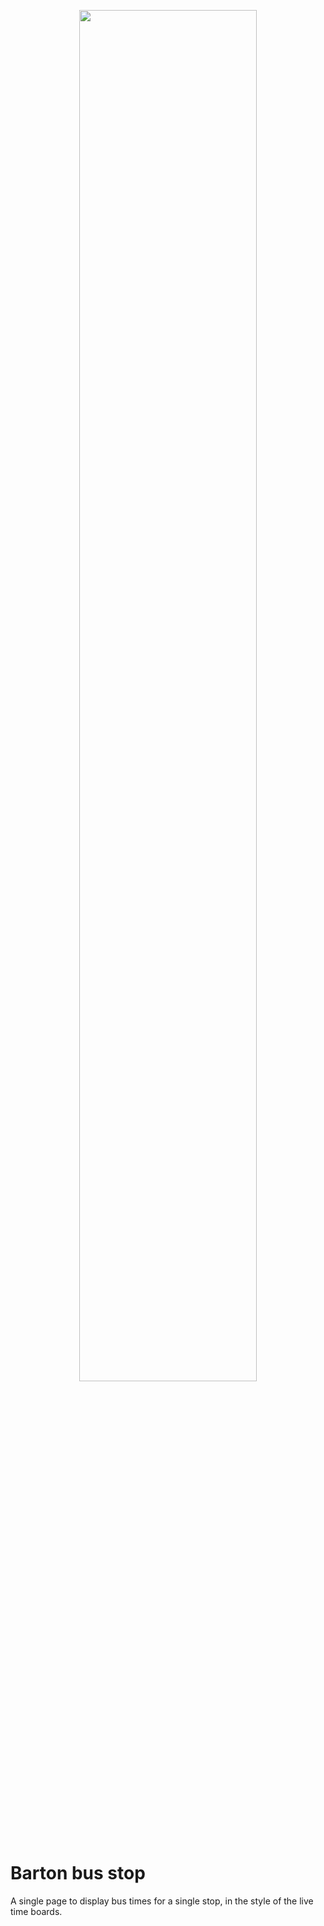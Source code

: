<p align="center">
  <a href="https://alxwrd.github.io/bus-stop">
    <img src="https://i.imgur.com/FjWSR99.png" width="75%">
  </a>
</p>

# Barton bus stop

A single page to display bus times for a single stop, in the style of the
live time boards.

